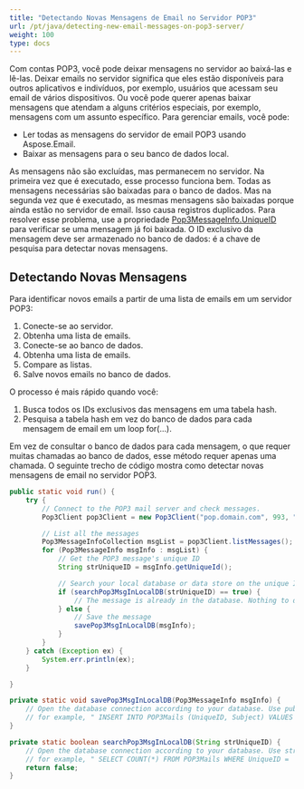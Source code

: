 ```yaml
---
title: "Detectando Novas Mensagens de Email no Servidor POP3"
url: /pt/java/detecting-new-email-messages-on-pop3-server/
weight: 100
type: docs
---
```


Com contas POP3, você pode deixar mensagens no servidor ao baixá-las e lê-las. Deixar emails no servidor significa que eles estão disponíveis para outros aplicativos e indivíduos, por exemplo, usuários que acessam seu email de vários dispositivos. Ou você pode querer apenas baixar mensagens que atendam a alguns critérios especiais, por exemplo, mensagens com um assunto específico. Para gerenciar emails, você pode:

- Ler todas as mensagens do servidor de email POP3 usando Aspose.Email.
- Baixar as mensagens para o seu banco de dados local.

As mensagens não são excluídas, mas permanecem no servidor. Na primeira vez que é executado, esse processo funciona bem. Todas as mensagens necessárias são baixadas para o banco de dados. Mas na segunda vez que é executado, as mesmas mensagens são baixadas porque ainda estão no servidor de email. Isso causa registros duplicados. Para resolver esse problema, use a propriedade [Pop3MessageInfo.UniqueID](https://apireference.aspose.com/email/java/com.aspose.email/Pop3MessageInfo#getUniqueId\(\)) para verificar se uma mensagem já foi baixada. O ID exclusivo da mensagem deve ser armazenado no banco de dados: é a chave de pesquisa para detectar novas mensagens.
## **Detectando Novas Mensagens**
Para identificar novos emails a partir de uma lista de emails em um servidor POP3:

1. Conecte-se ao servidor.
2. Obtenha uma lista de emails.
3. Conecte-se ao banco de dados.
4. Obtenha uma lista de emails.
5. Compare as listas.
6. Salve novos emails no banco de dados.

O processo é mais rápido quando você:

1. Busca todos os IDs exclusivos das mensagens em uma tabela hash.
2. Pesquisa a tabela hash em vez do banco de dados para cada mensagem de email em um loop for(…).

Em vez de consultar o banco de dados para cada mensagem, o que requer muitas chamadas ao banco de dados, esse método requer apenas uma chamada. O seguinte trecho de código mostra como detectar novas mensagens de email no servidor POP3.

~~~Java
public static void run() {
    try {
        // Connect to the POP3 mail server and check messages.
        Pop3Client pop3Client = new Pop3Client("pop.domain.com", 993, "username", "password");

        // List all the messages
        Pop3MessageInfoCollection msgList = pop3Client.listMessages();
        for (Pop3MessageInfo msgInfo : msgList) {
            // Get the POP3 message's unique ID
            String strUniqueID = msgInfo.getUniqueId();

            // Search your local database or data store on the unique ID. If a match is found, that means it's already downloaded. Otherwise download and save it.
            if (searchPop3MsgInLocalDB(strUniqueID) == true) {
                // The message is already in the database. Nothing to do with this message. Go to next message.
            } else {
                // Save the message
                savePop3MsgInLocalDB(msgInfo);
            }
        }
    } catch (Exception ex) {
        System.err.println(ex);
    }

}

private static void savePop3MsgInLocalDB(Pop3MessageInfo msgInfo) {
    // Open the database connection according to your database. Use public properties (for example msgInfo.Subject) and store in database,
    // for example, " INSERT INTO POP3Mails (UniqueID, Subject) VALUES ('" + msgInfo.UniqueID + "' , '" + msgInfo.Subject + "') and Run the query to store in database.
}

private static boolean searchPop3MsgInLocalDB(String strUniqueID) {
    // Open the database connection according to your database. Use strUniqueID in the search query to find existing records,
    // for example, " SELECT COUNT(*) FROM POP3Mails WHERE UniqueID = '" + strUniqueID + "' Run the query, return true if count == 1. Return false if count == 0.
    return false;
}
~~~